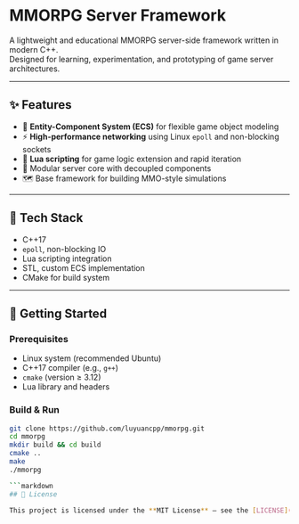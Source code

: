 # MMORPG Server Framework

A lightweight and educational MMORPG server-side framework written in modern C++.  
Designed for learning, experimentation, and prototyping of game server architectures.

---

## ✨ Features

- 🧩 **Entity-Component System (ECS)** for flexible game object modeling
- ⚡ **High-performance networking** using Linux `epoll` and non-blocking sockets
- 📜 **Lua scripting** for game logic extension and rapid iteration
- 🔌 Modular server core with decoupled components
- 🗺️ Base framework for building MMO-style simulations

---

## 🧰 Tech Stack

- C++17
- `epoll`, non-blocking IO
- Lua scripting integration
- STL, custom ECS implementation
- CMake for build system

---

## 🚀 Getting Started

### Prerequisites

- Linux system (recommended Ubuntu)
- C++17 compiler (e.g., `g++`)
- `cmake` (version ≥ 3.12)
- Lua library and headers

### Build & Run

```bash
git clone https://github.com/luyuancpp/mmorpg.git
cd mmorpg
mkdir build && cd build
cmake ..
make
./mmorpg

```markdown
## 📝 License

This project is licensed under the **MIT License** – see the [LICENSE](./LICENSE) file for details.
